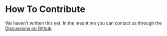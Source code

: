# How To Contribute

We haven't written this yet. In the meantime you can contact us through the [Discussions on Github](https://github.com/jaredcosulich/move_it_all/discussions)
